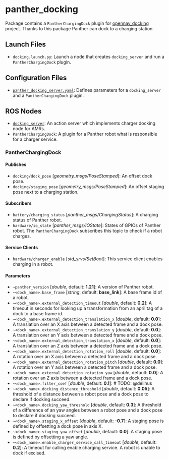 # panther_docking

Package contains a `PantherChargingDock` plugin for [opennav_docking](https://github.com/open-navigation/opennav_docking) project. Thanks to this package Panther can dock to a charging station.

## Launch Files

- `docking.launch.py`: Launch a node that creates `docking_server` and run a `PantherChargingDock` plugin.

## Configuration Files

- [`panther_docking_server.yaml`](./config/panther_docking_server.yaml): Defines parameters for a `docking_server` and a `PantherChargingDock` plugin.

## ROS Nodes

- [`docking_server`](https://github.com/open-navigation/opennav_docking): An action server which implements charger docking node for AMRs.
- `PantherChargingDock`:  A plugin for a Panther robot what is responsible for a charger service.

### PantherChargingDock

#### Publishes

- `docking/dock_pose` [*geometry_msgs/PoseStamped*]: An offset dock pose.
- `docking/staging_pose` [*geometry_msgs/PoseStamped*]: An offset staging pose next to a charging station.

#### Subscribers

- `battery/charging_status` [*panther_msgs/ChargingStatus*]: A charging status of Panther robot.
- `hardware/io_state` [*panther_msgs/IOState*]: States of GPIOs of Panther robot. The `PantherChargingDock` subscribes this topic to check if a robot charges.

#### Service Clients

- `hardware/charger_enable` [*std_srvs/SetBoot*]: This service client enables charging in a robot.

#### Parameters

- `~panther_version` [*double*, default: **1.21**]: A version of Panther robot.
- `~<dock_name>.base_frame` [*string*, default: **base_link**]: A base frame id of a robot.
- `~<dock_name>.external_detection_timeout` [*double*, default: **0.2**]: A timeout in seconds for looking up a transformation from an april tag of a dock to a base frame id.
- `~<dock_name>.external_detection_translation_x` [*double*, default: **0.0**]: A translation over an X axis between a detected frame and a dock pose.
- `~<dock_name>.external_detection_translation_y` [*double*, default: **0.0**]: A translation over an Y axis between a detected frame and a dock pose.
- `~<dock_name>.external_detection_translation_x` [*double*, default: **0.0**]: A translation over an Z axis between a detected frame and a dock pose.
- `~<dock_name>.external_detection_rotation_roll` [*double*, default: **0.0**]: A rotation over an X axis between a detected frame and a dock pose.
- `~<dock_name>.external_detection_rotation_pitch` [*double*, default: **0.0**]: A rotation over an Y axis between a detected frame and a dock pose.
- `~<dock_name>.external_detection_rotation_yaw` [*double*, default: **0.0**]: A rotation over an Z axis between a detected frame and a dock pose.
- `~<dock_name>.filter_coef` [*double*, default: **0.1**]: # TODO: @delihus
- `~<dock_name>.docking_distance_threshold` [*double*, default: **0.05**]: A threshold of a distance between a robot pose and a dock pose to declare if docking succeed.
- `~<dock_name>.docking_yaw_threshold` [*double*, default: **0.3**]: A threshold of a difference of an yaw angles between a robot pose and a dock pose to declare if docking succeed.
- `~<dock_name>.staging_x_offset` [*double*, default: **-0.7**]: A staging pose is defined by offsetting a dock pose in axis X.
- `~<dock_name>.staging_yaw_offset` [*double*, default: **0.0**]: A staging pose is defined by offsetting a yaw angle.
- `~<dock_name>.enable_charger_service_call_timeout` [*double*, default: **0.2**]: A timeout for calling enable charging service. A robot is unable to dock if excised.
